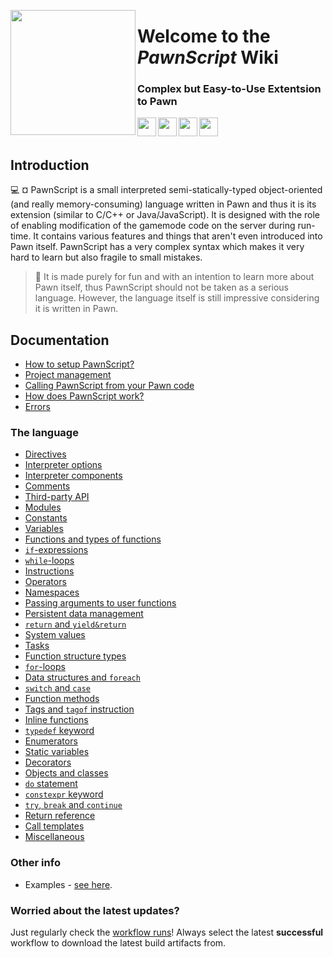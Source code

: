 <p align="left">
  <img height="200" align="left" src="https://cdn.discordapp.com/attachments/1130879376423145522/1134837198336819240/chess-game-piece-clipart-design-illustration-free-png.png">
</p>
<h1 align = "left">Welcome to the <i><b>PawnScript</b></i> Wiki</h1>
<h3 align = "left">
  Complex but Easy-to-Use Extentsion to Pawn
</h3>

<img height="30" align="left" src="https://cdn.discordapp.com/attachments/1130879376423145522/1137384085271093308/Pawn_logo.png">
<img height="30" align="left" src="https://cdn.discordapp.com/attachments/1130879376423145522/1137382717672136767/BraceTeamProduct.png">
<img height="30" align="left" href="https://sa-mp.com" src="https://cdn.discordapp.com/attachments/1130879376423145522/1134843694487441438/brace_samp.png">
<img height="30" align="left" src="https://cdn.discordapp.com/attachments/1130879376423145522/1137381948529070131/logo-dark-trans.png">

<br></br>

## Introduction
:computer: ¤ PawnScript is a small interpreted semi-statically-typed object-oriented (and really memory-consuming) language written in Pawn and thus it is its extension (similar to C/C++ or Java/JavaScript). It is designed with the role of enabling modification of the gamemode code on the server during run-time. It contains various features and things that aren't even introduced into Pawn itself. PawnScript has a very complex syntax which makes it very hard to learn but also fragile to small mistakes.


> :paperclip: It is made purely for fun and with an intention to learn more about Pawn itself, thus PawnScript should not be taken as a serious language. However, the language itself is still impressive considering it is written in Pawn.

## Documentation

- [How to setup PawnScript?](doc/setup.md)
- [Project management](doc/proj.md)
- [Calling PawnScript from your Pawn code](doc/pawn.md)
- [How does PawnScript work?](doc/how.md)
- [Errors](doc/errors.md)

### The language

- [Directives](doc/directives.md)
- [Interpreter options](doc/options.md)
- [Interpreter components](doc/components.md)
- [Comments](doc/comments.md)
- [Third-party API](doc/api.md)
- [Modules](doc/modules.md)
- [Constants](doc/const.md)
- [Variables](doc/vars.md)
- [Functions and types of functions](doc/forms.md)
- [`if`-expressions](doc/if.md)
- [`while`-loops](doc/while.md)
- [Instructions](doc/instruct.md)
- [Operators](doc/oper.md)
- [Namespaces](doc/namespace.md)
- [Passing arguments to user functions](doc/userargs.md)
- [Persistent data management](doc/persistent.md)
- [`return` and `yield&return`](doc/return.md)
- [System values](doc/sysval.md)
- [Tasks](doc/tasks.md)
- [Function structure types](doc/struct.md)
- [`for`-loops](doc/for.md)
- [Data structures and `foreach`](doc/foreach.md)
- [`switch` and `case`](doc/switch.md)
- [Function methods](doc/methods.md)
- [Tags and `tagof` instruction](doc/tags.md)
- [Inline functions](doc/inline.md)
- [`typedef` keyword](doc/typedef.md)
- [Enumerators](doc/enum.md)
- [Static variables](doc/static.md)
- [Decorators](doc/decorators.md)
- [Objects and classes](doc/objclass.md)
- [`do` statement](doc/do.md)
- [`constexpr` keyword](doc/constexpr.md)
- [`try`, `break` and `continue`](doc/try.md)
- [Return reference](doc/retref.md)
- [Call templates](doc/template.md)
- [Miscellaneous](doc/misc.md)

### Other info

- Examples - [see here](doc/dpp_example.md).


### Worried about the latest updates?

Just regularly check the [workflow runs](https://github.com/bracetm/pawnscript/actions)! Always select the latest **successful** workflow to download the latest build artifacts from.